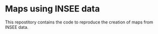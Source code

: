 # Maps using INSEE data

This repostitory contains the code to reproduce the creation of maps from INSEE data.
